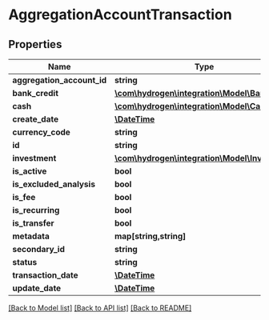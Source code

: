 # AggregationAccountTransaction

## Properties
Name | Type | Description | Notes
------------ | ------------- | ------------- | -------------
**aggregation_account_id** | **string** | aggregationAccountId | [optional] 
**bank_credit** | [**\com\hydrogen\integration\Model\BankCredit**](BankCredit.md) |  | [optional] 
**cash** | [**\com\hydrogen\integration\Model\Cash**](Cash.md) |  | [optional] 
**create_date** | [**\DateTime**](\DateTime.md) | createDate | [optional] 
**currency_code** | **string** | currencyCode | 
**id** | **string** | id | [optional] 
**investment** | [**\com\hydrogen\integration\Model\Investment**](Investment.md) |  | [optional] 
**is_active** | **bool** | isActive | [optional] 
**is_excluded_analysis** | **bool** | is_excluded_analysis | [optional] 
**is_fee** | **bool** |  | [optional] 
**is_recurring** | **bool** |  | [optional] 
**is_transfer** | **bool** |  | [optional] 
**metadata** | **map[string,string]** |  | [optional] 
**secondary_id** | **string** |  | [optional] 
**status** | **string** | status | [optional] 
**transaction_date** | [**\DateTime**](\DateTime.md) | transactionDate | 
**update_date** | [**\DateTime**](\DateTime.md) | updateDate | [optional] 

[[Back to Model list]](../README.md#documentation-for-models) [[Back to API list]](../README.md#documentation-for-api-endpoints) [[Back to README]](../README.md)


